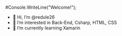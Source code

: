 #Console.WriteLine("Welcome!");

- 👋 Hi, I’m @redule26
- 👀 I’m interested in Back-End, Csharp, HTML, CSS
- 🌱 I’m currently learning Xamarin

<!---
redule26/redule26 is a ✨ special ✨ repository because its `README.md` (this file) appears on your GitHub profile.
You can click the Preview link to take a look at your changes.

- 💞️ I’m looking to collaborate on ...
- 📫 How to reach me ...

--->
